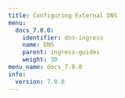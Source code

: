 ```yaml
---
title: Configuring External DNS
menu:
  docs_7.0.0:
    identifier: dns-ingress
    name: DNS
    parent: ingress-guides
    weight: 30
menu_name: docs_7.0.0
info:
  version: 7.0.0
---
```


